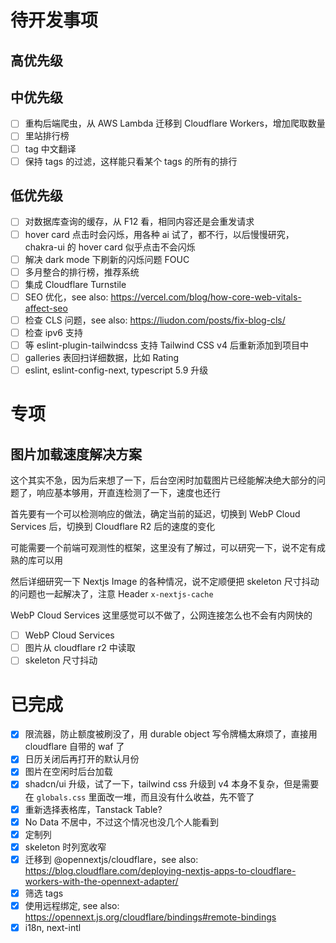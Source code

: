 # 待开发事项
## 高优先级

## 中优先级
- [ ] 重构后端爬虫，从 AWS Lambda 迁移到 Cloudflare Workers，增加爬取数量
- [ ] 里站排行榜
- [ ] tag 中文翻译
- [ ] 保持 tags 的过滤，这样能只看某个 tags 的所有的排行

## 低优先级
- [ ] 对数据库查询的缓存，从 F12 看，相同内容还是会重发请求
- [ ] hover card 点击时会闪烁，用各种 ai 试了，都不行，以后慢慢研究，chakra-ui 的 hover card 似乎点击不会闪烁
- [ ] 解决 dark mode 下刷新的闪烁问题 FOUC
- [ ] 多月整合的排行榜，推荐系统
- [ ] 集成 Cloudflare Turnstile
- [ ] SEO 优化，see also: https://vercel.com/blog/how-core-web-vitals-affect-seo
- [ ] 检查 CLS 问题，see also: https://liudon.com/posts/fix-blog-cls/
- [ ] 检查 ipv6 支持
- [ ] 等 eslint-plugin-tailwindcss 支持 Tailwind CSS v4 后重新添加到项目中
- [ ] galleries 表回扫详细数据，比如 Rating
- [ ] eslint, eslint-config-next, typescript 5.9 升级

# 专项
## 图片加载速度解决方案
这个其实不急，因为后来想了一下，后台空闲时加载图片已经能解决绝大部分的问题了，响应基本够用，开直连检测了一下，速度也还行

首先要有一个可以检测响应的做法，确定当前的延迟，切换到 WebP Cloud Services 后，切换到 Cloudflare R2 后的速度的变化

可能需要一个前端可观测性的框架，这里没有了解过，可以研究一下，说不定有成熟的库可以用

然后详细研究一下 Nextjs Image 的各种情况，说不定顺便把 skeleton 尺寸抖动的问题也一起解决了，注意 Header `x-nextjs-cache`

WebP Cloud Services 这里感觉可以不做了，公网连接怎么也不会有内网快的

- [ ] WebP Cloud Services
- [ ] 图片从 cloudflare r2 中读取
- [ ] skeleton 尺寸抖动

# 已完成
- [x] 限流器，防止额度被刷没了，用 durable object 写令牌桶太麻烦了，直接用 cloudflare 自带的 waf 了
- [x] 日历关闭后再打开的默认月份
- [x] 图片在空闲时后台加载
- [x] shadcn/ui 升级，试了一下，tailwind css 升级到 v4 本身不复杂，但是需要在 `globals.css` 里面改一堆，而且没有什么收益，先不管了
- [x] 重新选择表格库，Tanstack Table?
- [x] No Data 不居中，不过这个情况也没几个人能看到
- [x] 定制列
- [x] skeleton 时列宽收窄
- [x] 迁移到 @opennextjs/cloudflare，see also: https://blog.cloudflare.com/deploying-nextjs-apps-to-cloudflare-workers-with-the-opennext-adapter/
- [x] 筛选 tags
- [x] 使用远程绑定, see also: https://opennext.js.org/cloudflare/bindings#remote-bindings
- [x] i18n, next-intl